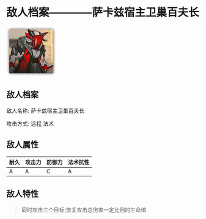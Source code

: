 # 敌人档案————萨卡兹宿主卫巢百夫长

![萨卡兹宿主卫巢百夫长](./eneIcons/萨卡兹宿主卫巢百夫长.png)

## 敌人档案

敌人名称: 萨卡兹宿主卫巢百夫长

攻击方式: 远程 法术

## 敌人属性

| 耐久      | 攻击力  | 防御力 | 法术抗性 |
|---------|------|-----|------|
| A | A | C | A |

## 敌人特性
> 同时攻击三个目标;恢复攻击总伤害一定比例的生命值
